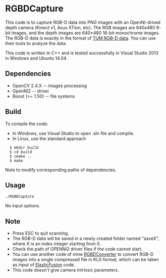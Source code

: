 # RGBDCapture
This code is to capture RGB-D data into PNG images with an OpenNI-drived depth camera (Kinect v1, Asus XTion, etc). The RGB images are 640x480 8-bit images, and the depth images are 640×480 16-bit monochrome images. The RGB-D data is exactly in the format of [TUM RGB-D data](http://vision.in.tum.de/data/datasets/rgbd-dataset/file_formats). You can use their tools to analyze the data.

This code is written in C++ and is tested successfully in Visual Studio 2013 in Windows and Ubuntu 14.04.

## Dependencies
- OpenCV 2.4.X -- images processing
- OpenNI2 -- driver
- Boost (>= 1.50) -- file systems

## Build
To compile the code:
* In Windows, use Visual Studio to open .sln file and compile.
* In Linux, use the standard approach
```
  $ mkdir build
  $ cd build
  $ cmake ..
  $ make
```
Note to modify corresponding paths of dependencies.

## Usage
```
./RGBDCapture
```
No input options.

## Note
* Press ESC to quit scanning.
* The RGB-D data will be saved in a newly created folder named "saveX", where X is an index integer starting from 0.
* Check the path of OPENNI2 driver files if the code cannot start.
* You can use another code of mine [RGBDConverter](https://github.com/chaowang15/RGBDConverter) to convert RGB-D images into a single compressed file in KLG format, which can be taken as input of [ElasticFusion](https://github.com/mp3guy/ElasticFusion) code.
* This code doesn't give camera intrinsic parameters.
